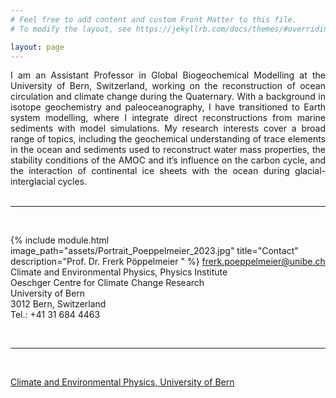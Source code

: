 ```yaml
---
# Feel free to add content and custom Front Matter to this file.
# To modify the layout, see https://jekyllrb.com/docs/themes/#overriding-theme-defaults

layout: page
---
```


<div style="text-align: justify">
I am an Assistant Professor in Global Biogeochemical Modelling at the University of Bern, Switzerland, working on the reconstruction of ocean circulation and climate change during the Quaternary. With a background in isotope geochemistry and paleoceanography, I have transitioned to Earth system modelling, where I integrate direct reconstructions from marine sediments with model simulations. My research interests cover a broad range of topics, including the geochemical understanding of trace elements in the ocean and sediments used to reconstruct water mass properties, the stability conditions of the AMOC and it’s influence on the carbon cycle, and the interaction of continental ice sheets with the ocean during glacial-interglacial cycles.
</div>

<br/>

___

<br/>
  
{% include module.html image_path="assets/Portrait_Poeppelmeier_2023.jpg" title="Contact" description="Prof. Dr. Frerk Pöppelmeier  " %}
frerk.poeppelmeier@unibe.ch  
Climate and Environmental Physics, Physics Institute  
Oeschger Centre for Climate Change Research  
University of Bern  
3012 Bern, Switzerland  
Tel.: +41 31 684 4463

<br/>

___

  
<br/>  

[Climate and Environmental Physics, University of Bern](https://www.climate.unibe.ch)
